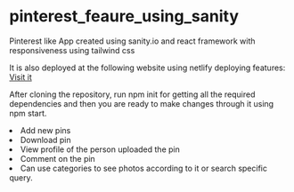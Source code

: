 # pinterest_feaure_using_sanity
Pinterest like App created using sanity.io and react framework with  responsiveness using tailwind css


It is also deployed at the following website using netlify deploying features:
<a href="https://awtyshare.netlify.app">Visit it</a>

After cloning the repository, run npm init for getting all the required dependencies and then you are ready to make changes through it using npm start.

<li>Add new pins
<li>Download pin
<li>View profile of the person uploaded the pin
<li>Comment on the pin
<li>Can use categories to see photos according to it or search specific query.
